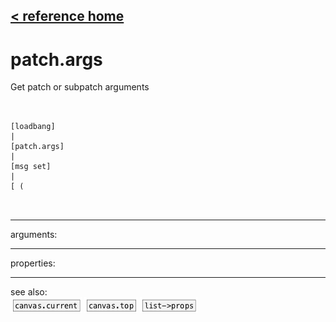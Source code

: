[< reference home](ceammc_lib.html)
---

# patch.args


Get patch or subpatch arguments

```


[loadbang]
|
[patch.args]
|
[msg set]
|
[ (

            
```

---
arguments:


---
properties:


---
see also:<br>
[![canvas.current](img/object_canvas.current.png)](canvas.current.html)
[![canvas.top](img/object_canvas.top.png)](canvas.top.html)
[![list-&gt;props](img/object_list-&gt;props.png)](list->props.html)
